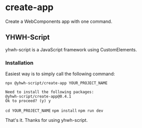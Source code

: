 # create-app
Create a WebComponents app with one command.

## YHWH-Script
yhwh-script is a JavaScript framework using CustomElements.

### Installation
Easiest way is to simply call the following command:

`npx @yhwh-script/create-app YOUR_PROJECT_NAME`

```
Need to install the following packages:
@yhwh-script/create-app@0.4.1
Ok to proceed? (y) y
```

`cd YOUR_PROJECT_NAME`
`npm install`
`npm run dev`

That's it. Thanks for using yhwh-script.